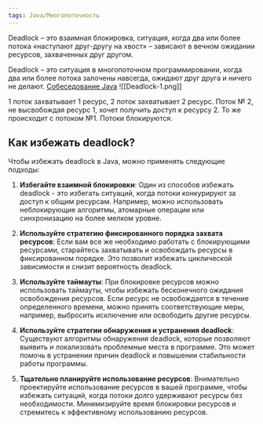 ```yaml
---
tags: Java/Многопоточность
---
```

Deadlock – это взаимная блокировка, ситуация, когда два или более потока «наступают друг-другу на хвост» – зависают в вечном ожидании ресурсов, захваченных друг другом.

Deadlock – это ситуация в многопоточном программировании, когда два или более потока залочены навсегда, ожидают друг друга и ничего не делают.
[Собеседование Java](https://youtu.be/THdyhz0LAKQ?t=1346)
![[Deadlock-1.png]]

1 поток захватывает 1 ресурс, 2 поток захватывает 2 ресурс. Поток № 2, не высвобождая ресурс 1, хочет получить доступ к ресурсу 2. То же происходит с потоком №1. Потоки блокируются.
## Как избежать deadlock?
Чтобы избежать deadlock в Java, можно применять следующие подходы:

1. **Избегайте взаимной блокировки**: Один из способов избежать deadlock - это избегать ситуаций, когда потоки конкурируют за доступ к общим ресурсам. Например, можно использовать неблокирующие алгоритмы, атомарные операции или синхронизацию на более мелком уровне.

2. **Используйте стратегию фиксированного порядка захвата ресурсов**: Если вам все же необходимо работать с блокирующими ресурсами, старайтесь захватывать и освобождать ресурсы в фиксированном порядке. Это позволит избежать циклической зависимости и снизит вероятность deadlock.

3. **Используйте таймауты**: При блокировке ресурсов можно использовать таймауты, чтобы избежать бесконечного ожидания освобождения ресурсов. Если ресурс не освобождается в течение определенного времени, можно принять соответствующие меры, например, выбросить исключение или освободить другие ресурсы.

4. **Используйте стратегии обнаружения и устранения deadlock**: Существуют алгоритмы обнаружения deadlock, которые позволяют выявить и локализовать проблемные места в программе. Это может помочь в устранении причин deadlock и повышении стабильности работы программы.

5. **Тщательно планируйте использование ресурсов**: Внимательно проектируйте использование ресурсов в вашей программе, чтобы избежать ситуаций, когда потоки долго удерживают ресурсы без необходимости. Минимизируйте время блокировки ресурсов и стремитесь к эффективному использованию ресурсов.

